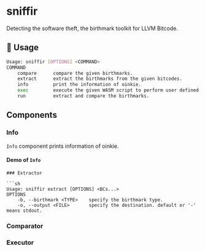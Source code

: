 # sniffir

Detecting the software theft, the birthmark toolkit for LLVM Bitcode.

## :runner: Usage

```sh
Usage: sniffir [OPTIONS] <COMMAND>
COMMAND
    compare      compare the given birthmarks.
    extract      extract the birthmarks from the given bitcodes.
    info         print the information of oinkie.
    exec         execute the given WASM script to perform user defined routine.
    run          extract and compare the birthmarks.
```

## Components

### Info

`Info` component prints information of oinkie.

#### Demo of `Info`

```
### Extractor

```sh
Usage: sniffir extract [OPTIONS] <BCs...>
OPTIONS
    -b, --birthmark <TYPE>    specify the birthmark type.
    -o, --output <FILE>       specify the destination. default or '-' means stdout.
```

### Comparator

### Executor

